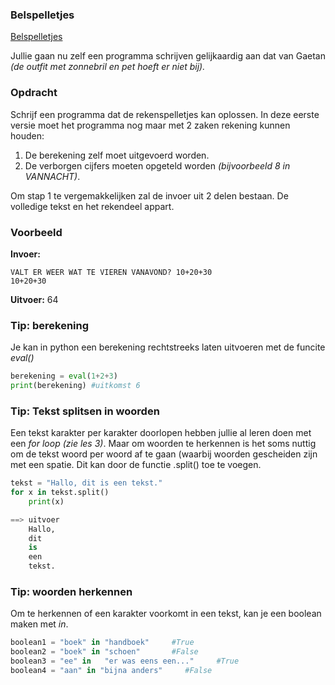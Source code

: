 ### Belspelletjes

[Belspelletjes](https://www.youtube.com/watch?v=LFLDU4Q9_Jk&t=31m18 "Basta belspelletjes")

Jullie gaan nu zelf een programma schrijven gelijkaardig aan dat van Gaetan *(de outfit met zonnebril en pet hoeft er niet bij).*

### Opdracht
Schrijf een programma dat de rekenspelletjes kan oplossen. In deze eerste versie moet het programma nog maar met 2 zaken rekening kunnen houden:

1. De berekening zelf moet uitgevoerd worden.
2. De verborgen cijfers moeten opgeteld worden *(bijvoorbeeld 8 in VANNACHT)*.

Om stap 1 te vergemakkelijken zal de invoer uit 2 delen bestaan. De volledige tekst en het rekendeel appart.  

### Voorbeeld

**Invoer:**

    VALT ER WEER WAT TE VIEREN VANAVOND? 10+20+30
    10+20+30
    
**Uitvoer:**
    64

### Tip: berekening 
Je kan in python een berekening rechtstreeks laten uitvoeren met de funcite *eval()*
```python
berekening = eval(1+2+3)
print(berekening) #uitkomst 6
```

### Tip: Tekst splitsen in woorden
Een tekst karakter per karakter doorlopen hebben jullie al leren doen met een *for loop (zie les 3)*. Maar om woorden te herkennen is het soms nuttig om de tekst woord per woord af te gaan (waarbij woorden gescheiden zijn met een spatie. Dit kan door de functie .split() toe te voegen.
```python
tekst = "Hallo, dit is een tekst."
for x in tekst.split()
    print(x)

==> uitvoer
    Hallo,
    dit
    is
    een
    tekst.
```
### Tip: woorden herkennen
Om te herkennen of een karakter voorkomt in een tekst, kan je een boolean maken met *in*.
```python
boolean1 = "boek" in "handboek"     #True
boolean2 = "boek" in "schoen"       #False
boolean3 = "ee" in   "er was eens een..."     #True
boolean4 = "aan" in "bijna anders"     #False

```



